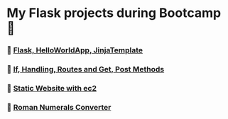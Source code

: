 # My Flask projects during Bootcamp 📜
### 🔖 [Flask, HelloWorldApp, JinjaTemplate](https://github.com/medipnegiz/My_Projects/tree/main/Flask_HelloWorldApp_JinjaTemplate)
### 🔖 [If, Handling, Routes and Get, Post Methods](https://github.com/medipnegiz/My_Projects/tree/main/If_Handling_Routes_and_Get_Post_Methods)
### 🔖 [Static Website with ec2](https://github.com/medipnegiz/My_Projects/tree/main/Static_website_ec2)
### 🔖 [Roman Numerals Converter](https://github.com/medipnegiz/My_Projects/tree/main/Roman_Numerals_Converter)
